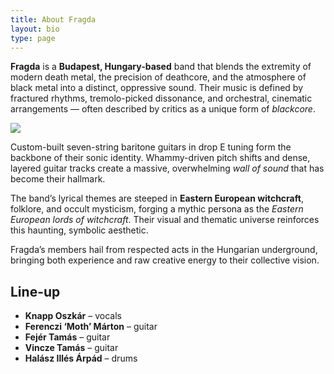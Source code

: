 ```yaml
---
title: About Fragda
layout: bio
type: page
---
```

**Fragda** is a **Budapest, Hungary-based** band that blends the extremity of modern death metal, the precision of deathcore, and the atmosphere of black metal into a distinct, oppressive sound. Their music is defined by fractured rhythms, tremolo-picked dissonance, and orchestral, cinematic arrangements — often described by critics as a unique form of *blackcore*.

![](/images/uploads/2v9a6639-enhanced-nr.jpg)

Custom-built seven-string baritone guitars in drop E tuning form the backbone of their sonic identity. Whammy-driven pitch shifts and dense, layered guitar tracks create a massive, overwhelming *wall of sound* that has become their hallmark.

The band’s lyrical themes are steeped in **Eastern European witchcraft**, folklore, and occult mysticism, forging a mythic persona as the *Eastern European lords of witchcraft*. Their visual and thematic universe reinforces this haunting, symbolic aesthetic.

Fragda’s members hail from respected acts in the Hungarian underground, bringing both experience and raw creative energy to their collective vision.

## Line-up

* **Knapp Oszkár** – vocals  
* **Ferenczi ‘Moth’ Márton** – guitar  
* **Fejér Tamás** – guitar  
* **Vincze Tamás** – guitar  
* **Halász Illés Árpád** – drums